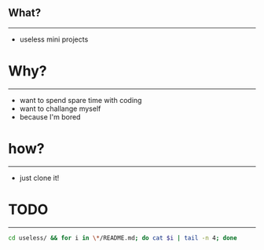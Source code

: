 ## What?
---
- useless mini projects

# Why?
---
- want to spend spare time with coding
- want to challange myself
- because I'm bored

# how?
---
- just clone it!

# TODO
---

```bash
cd useless/ && for i in \*/README.md; do cat $i | tail -n 4; done
```




